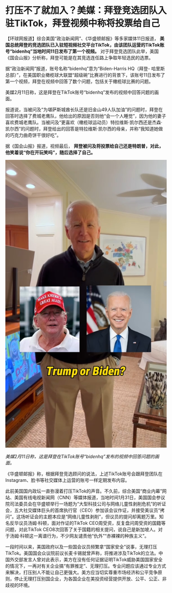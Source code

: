 # 打压不了就加入？美媒：拜登竞选团队入驻TikTok，拜登视频中称将投票给自己

【环球网报道】综合美国“政治新闻网”、《华盛顿邮报》等多家媒体11日报道，
**美国总统拜登的竞选团队已入驻短视频社交平台TikTok，由该团队运营的TikTok账号“bidenhq”当地时间11日发布了第一个视频。**
对于拜登竞选团队此举，美国《国会山报》分析称，拜登可能是在其竞选连任路上争取年轻选民的选票。

据“政治新闻网”报道，账号名称“bidenhq”意为“Biden-Harris HQ（拜登-
哈里斯总部）”，在美国职业橄榄球大联盟“超级碗”比赛进行的背景下，该账号11日发布了第一个视频，拜登在视频中回答了数个问题，包括关于橄榄球比赛的问题。

美媒2月11日称，这是拜登在TikTok账号“bidenhq”发布的视频中回答问题的画面。

报道说，当被问及“为堪萨斯城酋长队还是旧金山49人队加油”的问题时，拜登在回答时选择了费城老鹰队，他给出的原因是否则他“会一个人睡觉”，因为他的妻子喜欢费城老鹰队。当被问及“更喜欢（橄榄球运动员）特拉维斯·凯尔西还是杰森·凯尔西”的问题时，拜登给出的回答是特拉维斯·凯尔西的母亲，并称“我知道她做的巧克力曲奇饼干很好吃”。

据《国会山报》报道，视频最后， **拜登被问及将投票给自己还是特朗普，对此，他笑着说“你在开玩笑吗”，随后选择了自己。**

![6806bab74dc3c8c9e67a815434531793.jpg](https://raw.githubusercontent.com/qqhsx/qqnews_image/main/2024/02/12/打压不了就加入？美媒：拜登竞选团队入驻TikTok，拜登视频中称将投票给自己/6806bab74dc3c8c9e67a815434531793.jpg)

_美媒2月11日称，这是拜登在TikTok账号“bidenhq”发布的视频中回答问题的画面。_

《华盛顿邮报》称，根据拜登竞选顾问的说法，上述TikTok账号会跟拜登团队在Instagram、脸书等社交媒体上运营的账号一样定期发布内容。

此前美国国内政坛一直弥漫着打压TikTok的声音。不久前，综合美国“商业内幕”网站、美国有线电视新闻网（CNN）等媒体报道，当地时间1月31日，美国国会参议院司法委员会在华盛顿举行一场题为“大型科技公司与网络儿童性剥削危机”的听证会，五大社交媒体巨头的首席执行官（CEO）参加该会议作证，并接受美议员“拷问”。这场听证会的主题本应是“网络儿童性剥削”，但议员的提问却离题万里。知名反华议员汤姆·科顿，面对作证的TikTok
CEO周受资，反复盘问周受资的国籍等问题，对此TikTok
CEO8次回答了关于国籍的相关提问，说自己是新加坡人。对于汤姆·科顿这一离谱行为，不少网友谴责他“仇外”“赤裸裸的种族主义”。

一段时间以来，美国政府以及一些国会议员频繁拿“国家安全”说事，无理打压TikTok。美国国会众议院前议长麦卡锡就曾声称，将推进涉及TikTok的立法。中国外交部发言人曾对此表示，美方在没有任何证据证明TikTok威胁美国国家安全的情况下，一再对有关企业搞“有罪推定”、无理打压。专业问题应该通过专业方式来解决，打压别人不能让自己更强大。美方应当切实尊重市场经济和公平竞争原则，停止无理打压别国企业，为各国企业在美投资经营提供开放、公平、公正、非歧视的环境。

